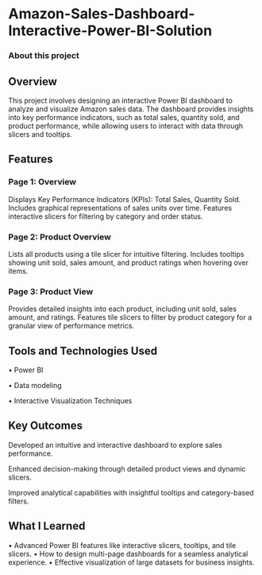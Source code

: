 # Amazon-Sales-Dashboard-Interactive-Power-BI-Solution

### About this project

 
## Overview
This project involves designing an interactive Power BI dashboard to analyze and visualize Amazon sales data. The dashboard provides insights into key performance indicators, such as total sales, quantity sold, and product performance, while allowing users to interact with data through slicers and tooltips.

 

 
## Features
### Page 1: Overview

Displays Key Performance Indicators (KPIs): Total Sales, Quantity Sold.
Includes graphical representations of sales units over time.
Features interactive slicers for filtering by category and order status.
### Page 2: Product Overview

Lists all products using a tile slicer for intuitive filtering.
Includes tooltips showing unit sold, sales amount, and product ratings when hovering over items.
### Page 3: Product View

Provides detailed insights into each product, including unit sold, sales amount, and ratings.
Features tile slicers to filter by product category for a granular view of performance metrics.
 

 
## Tools and Technologies Used
• Power BI

• Data modeling

• Interactive Visualization Techniques
 

 
## Key Outcomes
Developed an intuitive and interactive dashboard to explore sales performance.

Enhanced decision-making through detailed product views and dynamic slicers.

Improved analytical capabilities with insightful tooltips and category-based filters.
 

 
## What I Learned
• Advanced Power BI features like interactive slicers, tooltips, and tile slicers.
• How to design multi-page dashboards for a seamless analytical experience.
• Effective visualization of large datasets for business insights.
 
